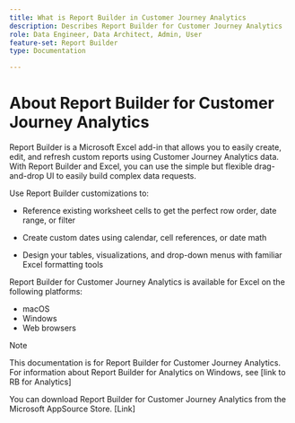 ```yaml
---
title: What is Report Builder in Customer Journey Analytics
description: Describes Report Builder for Customer Journey Analytics
role: Data Engineer, Data Architect, Admin, User
feature-set: Report Builder
type: Documentation

---
```


# About Report Builder for Customer Journey Analytics

Report Builder is a Microsoft Excel add-in that allows you to easily create, edit, and refresh custom reports using Customer Journey Analytics data. With Report Builder and Excel, you can use the simple but flexible drag-and-drop UI to easily build complex data requests.

Use Report Builder customizations to:

- Reference existing worksheet cells to get the perfect row order, date range, or filter

- Create custom dates using calendar, cell references, or date math

- Design your tables, visualizations, and drop-down menus with familiar Excel formatting tools

Report Builder for Customer Journey Analytics is available for Excel on the following platforms:

- macOS
- Windows
- Web browsers

>[!NOTE]
>
>This documentation is for Report Builder for Customer Journey Analytics. For information about Report Builder for Analytics on Windows, see [link to RB for Analytics]


You can download Report Builder for Customer Journey Analytics from the Microsoft AppSource Store. [Link]
